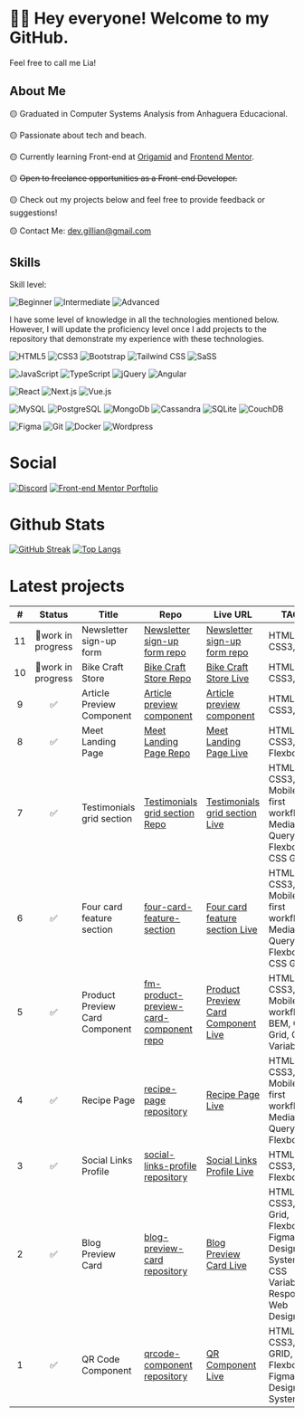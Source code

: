 # 👋🏻 Hey everyone! Welcome to my GitHub.
Feel free to call me Lia!

## About Me
🟡 Graduated in Computer Systems Analysis from Anhaguera Educacional.

🟡 Passionate about tech and beach.

🟡 Currently learning Front-end at [Origamid](https://www.origamid.com/) and [Frontend Mentor](https://www.frontendmentor.io/).

🟡 ~~Open to freelance opportunities as a Front-end Developer.~~

🟡 Check out my projects below and feel free to provide feedback or suggestions!

🟡 Contact Me: dev.gillian@gmail.com

## Skills

Skill level:

![Beginner](https://img.shields.io/badge/Beginner-5fabcc?&style=for-the-badge)
![Intermediate](https://img.shields.io/badge/Intermediate-ba68c8?&style=for-the-badge)
![Advanced](https://img.shields.io/badge/Advanced-6bbd6f?&style=for-the-badge)

I have some level of knowledge in all the technologies mentioned below. However, I will update the proficiency level once I add projects to the repository that demonstrate my experience with these technologies.

![HTML5](https://img.shields.io/badge/HTML5-ba68c8?&style=for-the-badge&logo=html5&logoColor=white&)
![CSS3](https://img.shields.io/badge/CSS3-ba68c8?&style=for-the-badge&logo=css3&logoColor=white)
![Bootstrap](https://img.shields.io/badge/Bootstrap-5fabcc?&style=for-the-badge&logo=bootstrap&logoColor=white)
![Tailwind CSS](https://img.shields.io/badge/Tailwind_CSS-788992?&style=for-the-badge&logo=tailwind-css&logoColor=white)
![SaSS](https://img.shields.io/badge/Sass-788992?&style=for-the-badge&logo=sass&logoColor=white)


![JavaScript](https://img.shields.io/badge/JavaScript-5fabcc?&style=for-the-badge&logo=javascript&logoColor=white)
![TypeScript](https://img.shields.io/badge/TypeScript-708189?&style=for-the-badge&logo=typescript&logoColor=white)
![jQuery](https://img.shields.io/badge/jQuery-788992?&style=for-the-badge&logo=jquery&logoColor=white)
![Angular](https://img.shields.io/badge/Angular-708189?&style=for-the-badge&logo=angular&logoColor=white)

![React](https://img.shields.io/badge/React-788992?&style=for-the-badge&logo=react&logoColor=white)
![Next.js](https://img.shields.io/badge/Next.js-708189?&style=for-the-badge&logo=nextdotjs&logoColor=white)
![Vue.js](https://img.shields.io/badge/Vue.js-708189?&style=for-the-badge&logo=vuedotjs&logoColor=white)

![MySQL](https://img.shields.io/badge/MySql-708189?&style=for-the-badge&logo=mysql&logoColor=white)
![PostgreSQL](https://img.shields.io/badge/PostgreSQL-708189?&style=for-the-badge&logo=postgresql&logoColor=white)
![MongoDb](https://img.shields.io/badge/MongoDB-708189?&style=for-the-badge&logo=mongodb&logoColor=white)
![Cassandra](https://img.shields.io/badge/Cassandra-708189?&style=for-the-badge&logo=apachecassandra&logoColor=white)
![SQLite](https://img.shields.io/badge/SQLite-708189?&style=for-the-badge&logo=sqlite&logoColor=white)
![CouchDB](https://img.shields.io/badge/CouchDB-708189?&style=for-the-badge&logo=apachecouchdb&logoColor=white)

![Figma](https://img.shields.io/badge/Figma-708189?&style=for-the-badge&logo=figma&logoColor=white)
![Git](https://img.shields.io/badge/Git-708189?&style=for-the-badge&logo=git&logoColor=white)
![Docker](https://img.shields.io/badge/Docker-708189?&style=for-the-badge&logo=docker&logoColor=white)
![Wordpress](https://img.shields.io/badge/Wordpress-708189?&style=for-the-badge&logo=wordpress&logoColor=white)

# Social
[![Discord](https://img.shields.io/badge/Discord-7289d9?&style=for-the-badge&logo=discord&logoColor=white)](https://discord.com/channels/@liaoliveira.dev)
[![Front-end Mentor Porftolio](https://img.shields.io/badge/Frontend_Mentor-7289d9?&style=for-the-badge&logo=html5&logoColor=white)](https://www.frontendmentor.io/profile/lia-oliveira)

# Github Stats
[![GitHub Streak](https://streak-stats.demolab.com?user=lia-oliveira&theme=tokyonight&date_format=j%2Fn%5B%2FY%5D)](https://git.io/streak-stats)
[![Top Langs](https://github-readme-stats.vercel.app/api/top-langs/?username=lia-oliveira&layout=compact&theme=nightowl)](https://github.com/lia-oliveira)


# Latest projects
| # | Status | Title             | Repo                                                                            | Live URL                                                        | TAGS  |
|:--:|:--:   |--                 |--                                                                               |--                                                               |--     |
|11| 🚧work in progress |Newsletter sign-up form| [Newsletter sign-up form repo](https://github.com/lia-oliveira/newsletter-signup-form)| [Newsletter sign-up form repo]()   |HTML5, CSS3, JS|
|10| 🚧work in progress |Bike Craft Store| [Bike Craft Store Repo](https://github.com/lia-oliveira/bike-craft)| [Bike Craft Store Live]()   |HTML5, CSS3, JS|
|9| ✅ |Article Preview Component| [Article preview component](https://github.com/lia-oliveira/article-preview-component)| [Article preview component](https://article-preview-component-ten-rosy.vercel.app)   |HTML5, CSS3, JS|
|8| ✅ |Meet Landing Page| [Meet Landing Page Repo](https://github.com/lia-oliveira/meet-landing-page)| [Meet Landing Page Live](https://meet-landing-page-rosy.vercel.app/)   |HTML5, CSS3, CSS Flexbox|
|7|✅ |Testimonials grid section| [Testimonials grid section Repo](https://github.com/lia-oliveira/testimonials-grid-section)| [Testimonials grid section Live](https://testimonials-grid-section-eight-inky.vercel.app/)   |HTML5, CSS3, Mobile-first workflow, Media Query, Flexbox, CSS Grid|
|6|✅  |Four card feature section| [four-card-feature-section](https://github.com/lia-oliveira/four-card-feature-section)| [Four card feature section Live](https://four-card-feature-section-brown-theta.vercel.app/)    |HTML5, CSS3, Mobile-first workflow, Media Query, Flexbox, CSS Grid|
|5|✅      |Product Preview Card Component| [fm-product-preview-card-component repo](https://github.com/lia-oliveira/fm-product-preview-card-component)| [Product Preview Card Component Live](https://fm-product-preview-card-component-theta.vercel.app/)    | HTML5, CSS3, Mobile-fist workflow, BEM, CSS Grid, CSS Variables |
|4|✅      |Recipe Page| [recipe-page repository](https://github.com/lia-oliveira/recipe-page)| [Recipe Page Live ](https://recipe-page-seven-teal.vercel.app/)    | HTML5, CSS3, Mobile-first workflow, Media Query, Flexbox |
|3|✅      |Social Links Profile | [social-links-profile repository](https://github.com/lia-oliveira/social-links-profile)| [Social Links Profile Live ](https://social-links-profile-one-lac.vercel.app/)    | HTML5, CSS3, CSS Flexbox  |
|2|✅      |Blog Preview Card  | [blog-preview-card repository](https://github.com/lia-oliveira/blog-preview-card)| [Blog Preview Card Live](https://blog-preview-card-seven-ruddy.vercel.app/)  | HTML5, CSS3, CSS Grid, Flexbox, Figma, Design System, CSS Variables, Responsive Web Design|
|1|✅      |QR Code Component  | [qrcode-component repository](https://github.com/lia-oliveira/qrcode-component) | [QR Component Live](https://qrcode-component-khaki.vercel.app/) | HTML5, CSS3, CSS GRID, Flexbox, Figma, Design System|
